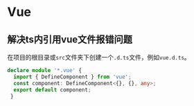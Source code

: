 # Vue

## 解决ts内引用vue文件报错问题

在项目的根目录或`src`文件夹下创建一个`.d.ts`文件，例如`vue.d.ts`。

```typescript
declare module '*.vue' {
  import { DefineComponent } from 'vue';
  const component: DefineComponent<{}, {}, any>;
  export default component;
 }
```

